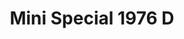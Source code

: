 ---
    title: Mini Special 1976 D
    slug: Mini-Special-1976-D
    description:
    code: Mini-Special-1976-D
    image: https://cmdiy-archive.s3.us-east-1.amazonaws.com/adverts/images/Mini+Special+1976+D.jpeg
    download: https://cmdiy-archive.s3.us-east-1.amazonaws.com/adverts/documents/Mini+Special+1976+D.pdf
---